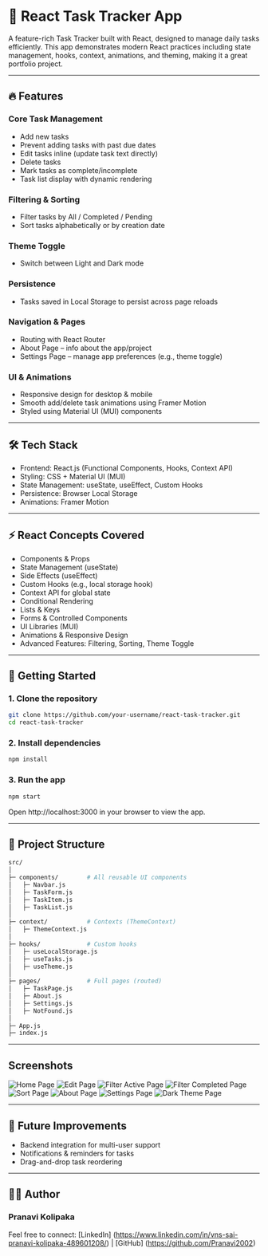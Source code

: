 # 📝 React Task Tracker App 

A feature-rich Task Tracker built with React, designed to manage daily tasks efficiently. This app demonstrates modern React practices including state management, hooks, context, animations, and theming, making it a great portfolio project.

---

## 🔥 Features

### Core Task Management
- Add new tasks
- Prevent adding tasks with past due dates
- Edit tasks inline (update task text directly)
- Delete tasks
- Mark tasks as complete/incomplete
- Task list display with dynamic rendering

### Filtering & Sorting
- Filter tasks by All / Completed / Pending
- Sort tasks alphabetically or by creation date

### Theme Toggle
- Switch between Light and Dark mode

### Persistence
- Tasks saved in Local Storage to persist across page reloads

### Navigation & Pages
- Routing with React Router
- About Page – info about the app/project
- Settings Page – manage app preferences (e.g., theme toggle)

### UI & Animations
- Responsive design for desktop & mobile
- Smooth add/delete task animations using Framer Motion
- Styled using Material UI (MUI) components

---

## 🛠 Tech Stack

- Frontend: React.js (Functional Components, Hooks, Context API)
- Styling: CSS + Material UI (MUI)
- State Management: useState, useEffect, Custom Hooks
- Persistence: Browser Local Storage
- Animations: Framer Motion

---

## ⚡ React Concepts Covered

- Components & Props
- State Management (useState)
- Side Effects (useEffect)
- Custom Hooks (e.g., local storage hook)
- Context API for global state
- Conditional Rendering
- Lists & Keys
- Forms & Controlled Components
- UI Libraries (MUI)
- Animations & Responsive Design
- Advanced Features: Filtering, Sorting, Theme Toggle

---

## 🚀 Getting Started

### 1. Clone the repository
```bash
git clone https://github.com/your-username/react-task-tracker.git
cd react-task-tracker
```

### 2. Install dependencies
```bash
npm install
```

### 3. Run the app
```bash
npm start
```
Open http://localhost:3000 in your browser to view the app.

---

## 📁 Project Structure

``` bash
src/
│
├─ components/        # All reusable UI components
│   ├─ Navbar.js
│   ├─ TaskForm.js
│   ├─ TaskItem.js
│   ├─ TaskList.js
│
├─ context/           # Contexts (ThemeContext)
│   ├─ ThemeContext.js
│
├─ hooks/             # Custom hooks
│   ├─ useLocalStorage.js
│   ├─ useTasks.js
│   ├─ useTheme.js
│
├─ pages/             # Full pages (routed)
│   ├─ TaskPage.js
│   ├─ About.js
│   ├─ Settings.js
│   ├─ NotFound.js
│
├─ App.js
├─ index.js
```

---

## Screenshots

![Home Page](screenshots/home.png)
![Edit Page](screenshots/edit.png)
![Filter Active Page](screenshots/filter-active.png)
![Filter Completed Page](screenshots/filter-completed.png)
![Sort Page](screenshots/sort.png)
![About Page](screenshots/about.png)
![Settings Page](screenshots/settings.png)
![Dark Theme Page](screenshots/dark-theme.png)

---

## 🎯 Future Improvements

- Backend integration for multi-user support
- Notifications & reminders for tasks
- Drag-and-drop task reordering

---

## 👩‍💻 Author
### Pranavi Kolipaka
Feel free to connect: [LinkedIn] (https://www.linkedin.com/in/vns-sai-pranavi-kolipaka-489601208/) | [GitHub] (https://github.com/Pranavi2002)
